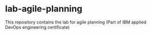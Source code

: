 # lab-agile-planning
This repository contains the lab for agile planning (Part of IBM applied DevOps engineering certificate)

